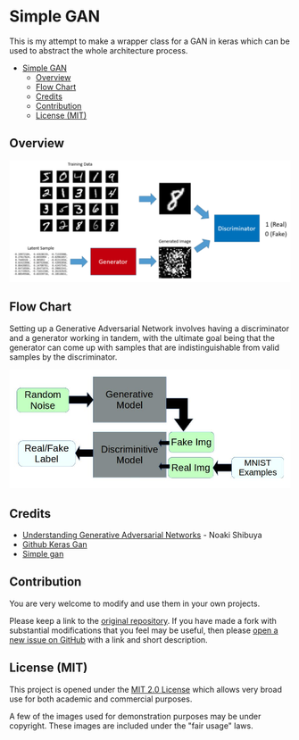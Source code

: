 # Simple GAN

This is my attempt to make a wrapper class for a GAN in keras which can be used to abstract the whole architecture process.

- [Simple GAN](#simple-gan)
  - [Overview](#overview)
  - [Flow Chart](#flow-chart)
  - [Credits](#credits)
  - [Contribution](#contribution)
  - [License (MIT)](#license-mit)

## Overview

![alt text](assets/mnist_gan.png "GAN network using the MNIST dataset")

## Flow Chart

Setting up a Generative Adversarial Network involves having a discriminator and a generator working in tandem, with the ultimate goal being that the generator can come up with samples that are indistinguishable from valid samples by the discriminator.

![alt text](assets/flow.jpg "High level flowchart")

## Credits

- [Understanding Generative Adversarial Networks](https://towardsdatascience.com/understanding-generative-adversarial-networks-4dafc963f2ef) - Noaki Shibuya
- [Github Keras Gan](https://github.com/osh/KerasGAN)
- [Simple gan](https://github.com/daymos/simple_keras_GAN/blob/master/gan.py)

## Contribution

You are very welcome to modify and use them in your own projects.

Please keep a link to the [original repository](https://github.com/deven96/Simple_GAN). If you have made a fork with substantial modifications that you feel may be useful, then please [open a new issue on GitHub](https://github.com/deven96/Simple_GAN/issues) with a link and short description.

## License (MIT)

This project is opened under the [MIT 2.0 License](https://github.com/deven96/Simple_GAN/blob/master/LICENSE) which allows very broad use for both academic and commercial purposes.

A few of the images used for demonstration purposes may be under copyright. These images are included under the "fair usage" laws.
